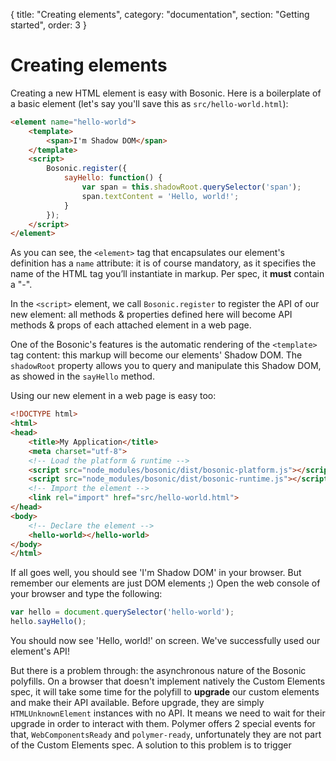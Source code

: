 {
  title: "Creating elements",
  category: "documentation",
  section: "Getting started",
  order: 3
}

# Creating elements

Creating a new HTML element is easy with Bosonic. Here is a boilerplate of a basic element (let's say you'll save this as `src/hello-world.html`):

``` html
<element name="hello-world">
    <template>
        <span>I'm Shadow DOM</span>
    </template>
    <script>
        Bosonic.register({
            sayHello: function() {
                var span = this.shadowRoot.querySelector('span');
                span.textContent = 'Hello, world!';
            }
        });
    </script>
</element>
```

As you can see, the `<element>` tag that encapsulates our element's definition has a `name` attribute: it is of course mandatory, as it specifies the name of the HTML tag you’ll instantiate in markup. Per spec, it __must__ contain a "-".

In the `<script>` element, we call `Bosonic.register` to register the API of our new element: all methods & properties defined here will become API methods & props of each attached element in a web page.

One of the Bosonic's features is the automatic rendering of the `<template>` tag content: this markup will become our elements' Shadow DOM. The `shadowRoot` property allows you to query and manipulate this Shadow DOM, as showed in the `sayHello` method.

Using our new element in a web page is easy too:

``` html
<!DOCTYPE html>
<html>
<head>
    <title>My Application</title>
    <meta charset="utf-8">
    <!-- Load the platform & runtime -->
    <script src="node_modules/bosonic/dist/bosonic-platform.js"></script>
    <script src="node_modules/bosonic/dist/bosonic-runtime.js"></script>
    <!-- Import the element -->
    <link rel="import" href="src/hello-world.html">
</head>
<body>
    <!-- Declare the element -->
    <hello-world></hello-world>
</body>
</html>

```

If all goes well, you should see 'I'm Shadow DOM' in your browser. But remember our elements are just DOM elements ;) Open the web console of your browser and type the following:

``` js
var hello = document.querySelector('hello-world');
hello.sayHello();
```
You should now see 'Hello, world!' on screen. We've successfully used our element's API!

But there is a problem through: the asynchronous nature of the Bosonic polyfills. On a browser that doesn't implement natively the Custom Elements spec, it will take some time for the polyfill to __upgrade__ our custom elements and make their API available. Before upgrade, they are simply `HTMLUnknownElement` instances with no API. It means we need to wait for their upgrade in order to interact with them. Polymer offers 2 special events for that, `WebComponentsReady` and `polymer-ready`, unfortunately they are not part of the Custom Elements spec. A solution to this problem is to trigger